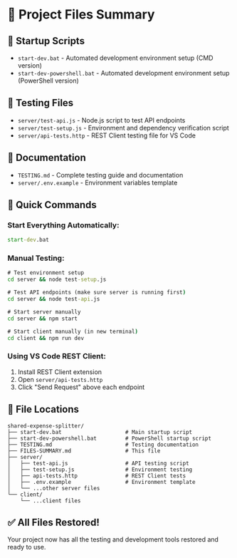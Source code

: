 # 📁 Project Files Summary

## 🚀 **Startup Scripts**
- `start-dev.bat` - Automated development environment setup (CMD version)
- `start-dev-powershell.bat` - Automated development environment setup (PowerShell version)

## 🧪 **Testing Files**
- `server/test-api.js` - Node.js script to test API endpoints
- `server/test-setup.js` - Environment and dependency verification script
- `server/api-tests.http` - REST Client testing file for VS Code

## 📝 **Documentation**
- `TESTING.md` - Complete testing guide and documentation
- `server/.env.example` - Environment variables template

## 🎯 **Quick Commands**

### Start Everything Automatically:
```cmd
start-dev.bat
```

### Manual Testing:
```cmd
# Test environment setup
cd server && node test-setup.js

# Test API endpoints (make sure server is running first)
cd server && node test-api.js

# Start server manually
cd server && npm start

# Start client manually (in new terminal)
cd client && npm run dev
```

### Using VS Code REST Client:
1. Install REST Client extension
2. Open `server/api-tests.http`
3. Click "Send Request" above each endpoint

## 🔧 **File Locations**
```
shared-expense-splitter/
├── start-dev.bat                    # Main startup script
├── start-dev-powershell.bat         # PowerShell startup script
├── TESTING.md                       # Testing documentation
├── FILES-SUMMARY.md                 # This file
├── server/
│   ├── test-api.js                  # API testing script
│   ├── test-setup.js                # Environment testing
│   ├── api-tests.http               # REST Client tests
│   ├── .env.example                 # Environment template
│   └── ...other server files
└── client/
    └── ...client files
```

## ✅ **All Files Restored!**
Your project now has all the testing and development tools restored and ready to use.
